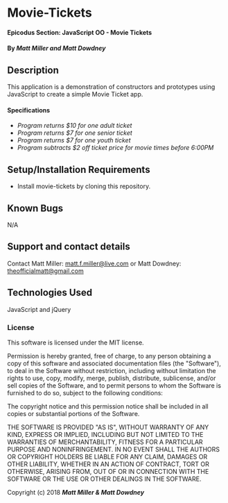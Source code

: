 # Movie-Tickets

#### Epicodus Section: JavaScript OO - Movie Tickets

#### By _**Matt Miller and Matt Dowdney**_

## Description

This application is a demonstration of constructors and prototypes using JavaScript to create a simple Movie Ticket app.

#### Specifications
  * _Program returns $10 for one adult ticket_
  * _Program returns $7 for one senior ticket_
  * _Program returns $7 for one youth ticket_
  * _Program subtracts $2 off ticket price for movie times before 6:00PM_
  
## Setup/Installation Requirements

* Install movie-tickets by cloning this repository.


## Known Bugs

N/A

## Support and contact details

Contact Matt Miller: matt.f.miller@live.com or Matt Dowdney: theofficialmatt@gmail.com

## Technologies Used

JavaScript and jQuery

### License

This software is licensed under the MIT license.

Permission is hereby granted, free of charge, to any person obtaining a copy of this software and associated documentation files (the "Software"), to deal in the Software without restriction, including without limitation the rights to use, copy, modify, merge, publish, distribute, sublicense, and/or sell copies of the Software, and to permit persons to whom the Software is furnished to do so, subject to the following conditions:

The copyright notice and this permission notice shall be included in all copies or substantial portions of the Software.

THE SOFTWARE IS PROVIDED "AS IS", WITHOUT WARRANTY OF ANY KIND, EXPRESS OR IMPLIED, INCLUDING BUT NOT LIMITED TO THE WARRANTIES OF MERCHANTABILITY, FITNESS FOR A PARTICULAR PURPOSE AND NONINFRINGEMENT. IN NO EVENT SHALL THE AUTHORS OR COPYRIGHT HOLDERS BE LIABLE FOR ANY CLAIM, DAMAGES OR OTHER LIABILITY, WHETHER IN AN ACTION OF CONTRACT, TORT OR OTHERWISE, ARISING FROM, OUT OF OR IN CONNECTION WITH THE SOFTWARE OR THE USE OR OTHER DEALINGS IN THE SOFTWARE.

Copyright (c) 2018 **_Matt Miller & Matt Dowdney_**
